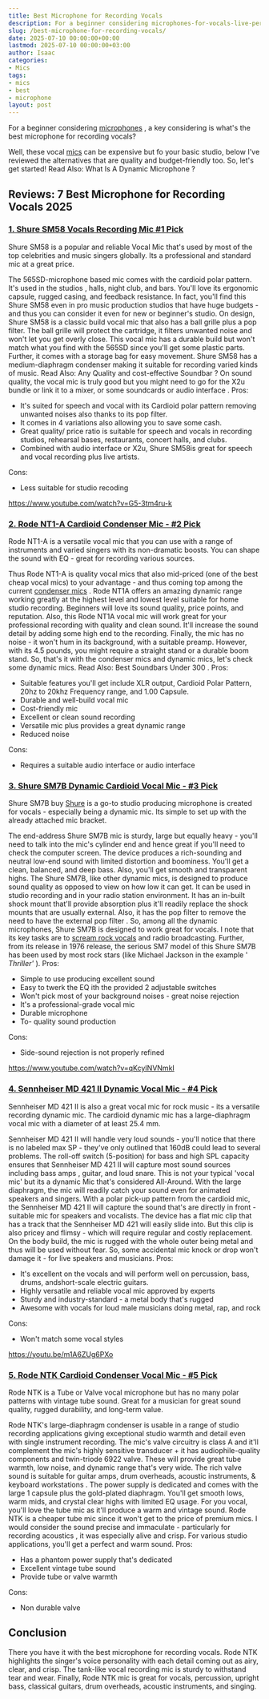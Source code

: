 ```yaml
---
title: Best Microphone for Recording Vocals
description: For a beginner considering microphones-for-vocals-live-performance , a key considering is what's the best microphone for recording vocals? Well, these vocal...
slug: /best-microphone-for-recording-vocals/
date: 2025-07-10 00:00:00+00:00
lastmod: 2025-07-10 00:00:00+03:00
author: Isaac
categories:
- Mics
tags:
- mics
- best
- microphone
layout: post
---
```

For a beginner considering
[microphones](https://pestpolicy.com/best-[microphone](https://pestpolicy.com/best-microphone-for-vocals-live-performance/)-for-vocals-live-performance/)
, a key considering is what's the best microphone for recording vocals?

Well, these vocal [mics](https://pestpolicy.com/best-microphones-for-voice-acting/) can be expensive but fo your basic studio, below I've reviewed the alternatives that are quality and budget-friendly too.
So, let's get started! Read Also:
What Is A Dynamic Microphone
?
## Reviews: 7 Best Microphone for Recording Vocals 2025
### [1. Shure SM58 Vocals Recording Mic #1 Pick](https://www.amazon.com/dp/B000CZ0R42/?tag=p-policy-20)
Shure SM58 is a popular and reliable Vocal Mic that's used by most of the top celebrities and music singers globally. Its a professional and standard mic at a great price.

The 565SD-microphone based mic comes with the cardioid polar pattern. It's used
in the studios
, halls, night club, and bars. You'll love its ergonomic capsule, rugged casing, and feedback resistance.
In fact, you'll find this Shure SM58 even in
pro music production studios
that have huge budgets - and thus you can consider it even for new or beginner's studio.
On design, Shure SM58 is a classic build vocal mic that also has a ball grille plus a pop filter. The ball grille will protect the cartridge, it filters unwanted noise and won't let you get overly close.
This vocal mic has a durable build but won't match what you find with the 565SD since you'll get some plastic parts. Further, it comes with a storage bag for easy movement.
Shure SM58 has a medium-diaphragm condenser making it suitable for recording varied kinds of music. Read Also:
Any Quality and cost-effective Soundbar
?
On sound quality, the vocal mic is truly good but you might need to go for the X2u bundle or link it to a mixer, or some
soundcards or audio interface
.
Pros:
- It's suited for speech and vocal with its Cardioid polar pattern removing unwanted noises also thanks to its pop filter.
- It comes in 4 variations also allowing you to save some cash.
- Great quality/ price ratio is suitable for speech and vocals in recording studios, rehearsal bases, restaurants, concert halls, and clubs.
- Combined with audio interface or X2u, Shure SM58is great for speech and vocal recording plus live artists.

Cons:
- Less suitable for studio recoding

https://www.youtube.com/watch?v=G5-3tm4ru-k
### [2. Rode NT1-A Cardioid Condenser Mic - #2 Pick](https://www.amazon.com/dp/B002QAUOKS/?tag=p-policy-20)
Rode NT1-A is a versatile vocal mic that you can use with a range of instruments and varied singers with its non-dramatic boosts. You can shape the sound with EQ - great for recording various sources.

Thus Rode NT1-A is quality vocal mics that also mid-priced (one of the best cheap vocal mics) to your advantage - and thus coming top among the current
[condenser mics](https://pestpolicy.com/best-condenser-mics-under-300/)
.
Rode NT1A offers an amazing dynamic range working greatly at the highest level and lowest level suitable for home studio recording. Beginners will love its sound quality, price points, and reputation.
Also, this Rode NT1A vocal mic will work great for your professional recording with quality and clean sound. It'll increase the sound detail by adding some high end to the recording.
Finally, the mic has no noise - it won't hum in its background, with a suitable preamp. However, with its 4.5 pounds, you might require a straight stand or a durable boom stand.
So, that's it with the condenser mics and dynamic mics, let's check some dynamic mics.
Read Also:
Best Soundbars Under 300
.
Pros:
- Suitable features you'll get include XLR output, Cardioid Polar Pattern, 20hz to 20khz Frequency range, and 1.00 Capsule.
- Durable and well-build vocal mic
- Cost-friendly mic
- Excellent or clean sound recording
- Versatile mic plus provides a great dynamic range
- Reduced noise

Cons:
- Requires a suitable audio interface or audio interface

### [3. Shure SM7B Dynamic Cardioid Vocal Mic - #3 Pick](https://www.amazon.com/dp/B0002E4Z8M/?tag=p-policy-20)
Shure SM7B buy
[Shure](http://www.shure.com/)
is a go-to studio producing microphone is created for vocals - especially being a dynamic mic. Its simple to set up with the already attached mic bracket.

The end-address Shure SM7B mic is sturdy, large but equally heavy - you'll need to talk into the mic's cylinder end and hence great if you'll need to check the computer screen.
The device produces a rich-sounding and neutral low-end sound with limited distortion and boominess. You'll get a clean, balanced, and deep bass. Also, you'll get smooth and transparent highs.
The Shure SM7B, like other dynamic mics, is designed to produce sound quality as opposed to view on how low it can get. It can be used in studio recording and in your radio station environment.
It has an in-built shock mount that'll provide absorption plus it'll readily replace the shock mounts that are usually external. Also, it has the pop filter to remove the need to have the
external pop filter
.
So, among all the dynamic microphones, Shure SM7B is designed to work great for vocals. I note that its key tasks are to
[scream rock vocals](https://en.wikipedia.org/wiki/Screaming_(music)#Rock_and_roll)
and radio broadcasting.
Further, from its release in 1976 release, the serious SM7 model of this Shure SM7B has been used by most rock stars (like Michael Jackson in the example '
*Thriller'*
).
Pros:
- Simple to use producing excellent sound
- Easy to twerk the EQ ith the provided 2 adjustable switches
- Won't pick most of your background noises - great noise rejection
- It's a professional-grade vocal mic
- Durable microphone
- To- quality sound production

Cons:
- Side-sound rejection is not properly refined

https://www.youtube.com/watch?v=qKcyINVNmkI
### [4. Sennheiser MD 421 II Dynamic Vocal Mic - #4 Pick](https://www.amazon.com/dp/B0002H0RBS/?tag=p-policy-20)
Sennheiser MD 421 II is also a great vocal mic for rock music - its a versatile recording dynamic mic. The cardioid dynamic mic has a
large-diaphragm vocal mic
with a diameter of at least 25.4 mm.

Sennheiser MD 421 II will handle very loud sounds - you'll notice that there is no labeled max SP - they've only outlined that 160dB could lead to several problems.
The roll-off switch (5-position) for bass and high SPL capacity ensures that Sennheiser MD 421 II will capture most sound sources
including bass amps
, guitar, and loud snare.
This is not your typical 'vocal mic' but its a dynamic Mic that's considered All-Around. With the large diaphragm, the mic will readily catch your sound even for animated speakers and singers.
With a polar pick-up pattern from the cardioid mic, the Sennheiser MD 421 II will capture the sound that's are directly in front - suitable mic for speakers and vocalists.
The device has a flat mic clip that has a track that the Sennheiser MD 421 will easily slide into. But this clip is also pricey and flimsy - which will require regular and costly replacement.
On the body build, the mic is rugged with the whole outer being metal and thus will be used without fear. So, some accidental mic knock or drop won't damage it - for live speakers and musicians.
Pros:
- It's excellent on the vocals and will perform well on percussion, bass, drums, andshort-scale electric guitars.
- Highly versatile and reliable vocal mic approved by experts
- Sturdy and industry-standard - a metal body that's rugged
- Awesome with vocals for loud male musicians doing metal, rap, and rock

Cons:
- Won't match some vocal styles

https://youtu.be/m1A6ZUg6PXo
### [5. Rode NTK Cardioid Condenser Vocal Mic - #5 Pick](https://www.amazon.com/dp/B0002DUQOU/?tag=p-policy-20)
Rode NTK is a Tube or Valve vocal microphone but has no many polar patterns with vintage tube sound. Great for a musician for great sound quality, rugged durability, and long-term value.

Rode NTK's large-diaphragm condenser is usable in a range of studio recording applications giving exceptional studio warmth and detail even with single instrument recording.
The mic's valve circuitry is class A and it'll complement the mic's highly sensitive transducer + it has audiophile-quality components and twin-triode 6922 valve.
These will provide great tube warmth, low noise, and dynamic range that's very wide. The rich valve sound is suitable for guitar amps, drum overheads, acoustic instruments, &
keyboard workstations
.
The power supply is dedicated and comes with the large 1 capsule plus the gold-plated diaphragm. You'll get smooth lows, warm mids, and crystal clear highs with limited EQ usage.
For you vocal, you'll love the tube mic as it'll produce a warm and vintage sound. Rode NTK is a cheaper tube mic since it won't get to the price of premium mics.
I would consider the sound precise and immaculate - particularly for
recording acoustics
, it was especially alive and crisp. For various studio applications, you'll get a perfect and warm sound.
Pros:
- Has a phantom power supply that's dedicated
- Excellent vintage tube sound
- Provide tube or valve warmth

Cons:
- Non durable valve

## Conclusion
There you have it with the best microphone for recording vocals. Rode NTK highlights the singer's voice personality with each detail coming out as airy, clear, and crisp.
The tank-like vocal recording mic is sturdy to withstand tear and wear. Finally, Rode NTK mic is great for vocals, percussion, upright bass, classical guitars, drum overheads, acoustic instruments, and singing.